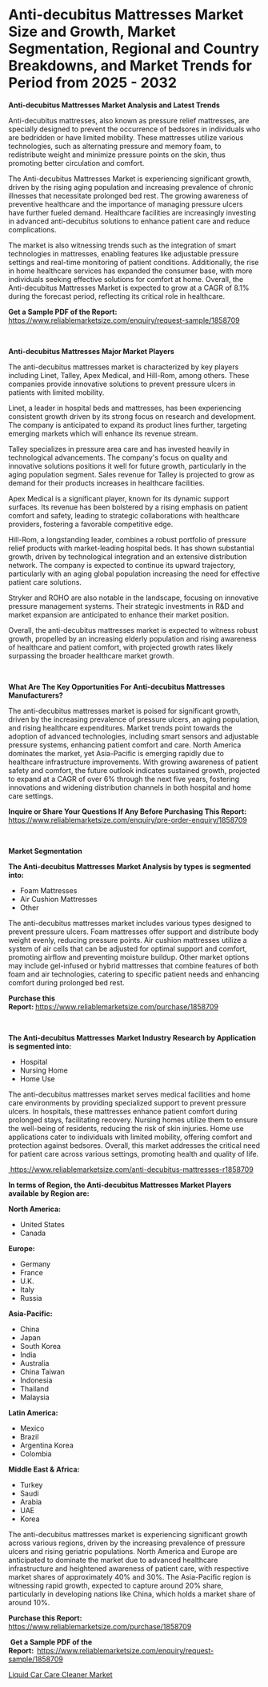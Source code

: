 <p><h1>Anti-decubitus Mattresses Market Size and Growth, Market Segmentation, Regional and Country Breakdowns, and Market Trends for Period from 2025 -  2032</h1></p><p><strong>Anti-decubitus Mattresses Market Analysis and Latest Trends</strong></p>
<p><p>Anti-decubitus mattresses, also known as pressure relief mattresses, are specially designed to prevent the occurrence of bedsores in individuals who are bedridden or have limited mobility. These mattresses utilize various technologies, such as alternating pressure and memory foam, to redistribute weight and minimize pressure points on the skin, thus promoting better circulation and comfort.</p><p>The Anti-decubitus Mattresses Market is experiencing significant growth, driven by the rising aging population and increasing prevalence of chronic illnesses that necessitate prolonged bed rest. The growing awareness of preventive healthcare and the importance of managing pressure ulcers have further fueled demand. Healthcare facilities are increasingly investing in advanced anti-decubitus solutions to enhance patient care and reduce complications.</p><p>The market is also witnessing trends such as the integration of smart technologies in mattresses, enabling features like adjustable pressure settings and real-time monitoring of patient conditions. Additionally, the rise in home healthcare services has expanded the consumer base, with more individuals seeking effective solutions for comfort at home. Overall, the Anti-decubitus Mattresses Market is expected to grow at a CAGR of 8.1% during the forecast period, reflecting its critical role in healthcare.</p></p>
<p><strong>Get a Sample PDF of the Report:&nbsp;</strong> <a href="https://www.reliablemarketsize.com/enquiry/request-sample/1858709?utm_campaign=2278&utm_medium=2&utm_source=Github&utm_content=ia&utm_term=10022025&utm_id=anti-decubitus-mattresses">https://www.reliablemarketsize.com/enquiry/request-sample/1858709</a></p>
<p>&nbsp;</p>
<p><strong>Anti-decubitus Mattresses Major Market Players</strong></p>
<p><p>The anti-decubitus mattresses market is characterized by key players including Linet, Talley, Apex Medical, and Hill-Rom, among others. These companies provide innovative solutions to prevent pressure ulcers in patients with limited mobility. </p><p>Linet, a leader in hospital beds and mattresses, has been experiencing consistent growth driven by its strong focus on research and development. The company is anticipated to expand its product lines further, targeting emerging markets which will enhance its revenue stream.</p><p>Talley specializes in pressure area care and has invested heavily in technological advancements. The company's focus on quality and innovative solutions positions it well for future growth, particularly in the aging population segment. Sales revenue for Talley is projected to grow as demand for their products increases in healthcare facilities.</p><p>Apex Medical is a significant player, known for its dynamic support surfaces. Its revenue has been bolstered by a rising emphasis on patient comfort and safety, leading to strategic collaborations with healthcare providers, fostering a favorable competitive edge.</p><p>Hill-Rom, a longstanding leader, combines a robust portfolio of pressure relief products with market-leading hospital beds. It has shown substantial growth, driven by technological integration and an extensive distribution network. The company is expected to continue its upward trajectory, particularly with an aging global population increasing the need for effective patient care solutions.</p><p>Stryker and ROHO are also notable in the landscape, focusing on innovative pressure management systems. Their strategic investments in R&D and market expansion are anticipated to enhance their market position.</p><p>Overall, the anti-decubitus mattresses market is expected to witness robust growth, propelled by an increasing elderly population and rising awareness of healthcare and patient comfort, with projected growth rates likely surpassing the broader healthcare market growth.</p></p>
<p>&nbsp;</p>
<p><strong>What Are The Key Opportunities For Anti-decubitus Mattresses Manufacturers?</strong></p>
<p><p>The anti-decubitus mattresses market is poised for significant growth, driven by the increasing prevalence of pressure ulcers, an aging population, and rising healthcare expenditures. Market trends point towards the adoption of advanced technologies, including smart sensors and adjustable pressure systems, enhancing patient comfort and care. North America dominates the market, yet Asia-Pacific is emerging rapidly due to healthcare infrastructure improvements. With growing awareness of patient safety and comfort, the future outlook indicates sustained growth, projected to expand at a CAGR of over 6% through the next five years, fostering innovations and widening distribution channels in both hospital and home care settings.</p></p>
<p><strong>Inquire or Share Your Questions If Any Before Purchasing This Report:</strong> <a href="https://www.reliablemarketsize.com/enquiry/pre-order-enquiry/1858709?utm_campaign=2278&utm_medium=2&utm_source=Github&utm_content=ia&utm_term=10022025&utm_id=anti-decubitus-mattresses">https://www.reliablemarketsize.com/enquiry/pre-order-enquiry/1858709</a></p>
<p>&nbsp;</p>
<p><strong>Market Segmentation</strong></p>
<p><strong>The Anti-decubitus Mattresses Market Analysis by types is segmented into:</strong></p>
<p><ul><li>Foam Mattresses</li><li>Air Cushion Mattresses</li><li>Other</li></ul></p>
<p><p>The anti-decubitus mattresses market includes various types designed to prevent pressure ulcers. Foam mattresses offer support and distribute body weight evenly, reducing pressure points. Air cushion mattresses utilize a system of air cells that can be adjusted for optimal support and comfort, promoting airflow and preventing moisture buildup. Other market options may include gel-infused or hybrid mattresses that combine features of both foam and air technologies, catering to specific patient needs and enhancing comfort during prolonged bed rest.</p></p>
<p><strong>Purchase this Report:&nbsp;</strong><a href="https://www.reliablemarketsize.com/purchase/1858709?utm_campaign=2278&utm_medium=2&utm_source=Github&utm_content=ia&utm_term=10022025&utm_id=anti-decubitus-mattresses">https://www.reliablemarketsize.com/purchase/1858709</a></p>
<p>&nbsp;</p>
<p><strong>The Anti-decubitus Mattresses Market Industry Research by Application is segmented into:</strong></p>
<p><ul><li>Hospital</li><li>Nursing Home</li><li>Home Use</li></ul></p>
<p><p>The anti-decubitus mattresses market serves medical facilities and home care environments by providing specialized support to prevent pressure ulcers. In hospitals, these mattresses enhance patient comfort during prolonged stays, facilitating recovery. Nursing homes utilize them to ensure the well-being of residents, reducing the risk of skin injuries. Home use applications cater to individuals with limited mobility, offering comfort and protection against bedsores. Overall, this market addresses the critical need for patient care across various settings, promoting health and quality of life.</p></p>
<p><a href="https://www.reliablemarketsize.com/anti-decubitus-mattresses-r1858709?utm_campaign=2278&utm_medium=2&utm_source=Github&utm_content=ia&utm_term=10022025&utm_id=anti-decubitus-mattresses">&nbsp;https://www.reliablemarketsize.com/anti-decubitus-mattresses-r1858709</a></p>
<p><strong>In terms of Region, the Anti-decubitus Mattresses Market Players available by Region are:</strong></p>
<p>
    <p> <strong> North America: </strong>
        <ul>
            <li>United States</li>
            <li>Canada</li>
        </ul>
        </p> 
    <p> <strong> Europe: </strong>
        <ul>
            <li>Germany</li>
            <li>France</li>
            <li>U.K.</li>
            <li>Italy</li>
            <li>Russia</li>
        </ul>
        </p> 
    <p> <strong> Asia-Pacific: </strong>
        <ul>
            <li>China</li>
            <li>Japan</li>
            <li>South Korea</li>
            <li>India</li>
            <li>Australia</li>
            <li>China Taiwan</li>
            <li>Indonesia</li>
            <li>Thailand</li>
            <li>Malaysia</li>
        </ul>
        </p> 
    <p> <strong> Latin America: </strong>
        <ul>
            <li>Mexico</li>
            <li>Brazil</li>
            <li>Argentina Korea</li>
            <li>Colombia</li>
        </ul>
        </p> 
    <p> <strong> Middle East & Africa: </strong>
        <ul>
            <li>Turkey</li>
            <li>Saudi</li>
            <li>Arabia</li>
            <li>UAE</li>
            <li>Korea</li>
        </ul>
    </p>
    </p>
<p><p>The anti-decubitus mattresses market is experiencing significant growth across various regions, driven by the increasing prevalence of pressure ulcers and rising geriatric populations. North America and Europe are anticipated to dominate the market due to advanced healthcare infrastructure and heightened awareness of patient care, with respective market shares of approximately 40% and 30%. The Asia-Pacific region is witnessing rapid growth, expected to capture around 20% share, particularly in developing nations like China, which holds a market share of around 10%.</p></p>
<p><strong>Purchase this Report: </strong><a href="https://www.reliablemarketsize.com/purchase/1858709?utm_campaign=2278&utm_medium=2&utm_source=Github&utm_content=ia&utm_term=10022025&utm_id=anti-decubitus-mattresses">https://www.reliablemarketsize.com/purchase/1858709</a></p>
<p>&nbsp;<strong>Get a Sample PDF of the Report:&nbsp;&nbsp;</strong><a href="https://www.reliablemarketsize.com/enquiry/request-sample/1858709?utm_campaign=2278&utm_medium=2&utm_source=Github&utm_content=ia&utm_term=10022025&utm_id=anti-decubitus-mattresses">https://www.reliablemarketsize.com/enquiry/request-sample/1858709</a></p>
<p><strong></strong></p>
<p><p><a href="https://github.com/sholympia197070/Market-Research-Report-List-1/blob/main/liquid-car-care-cleaner-market.md?utm_campaign=2278&utm_medium=2&utm_source=Github&utm_content=ia&utm_term=10022025&utm_id=anti-decubitus-mattresses">Liquid Car Care Cleaner Market</a></p></p>